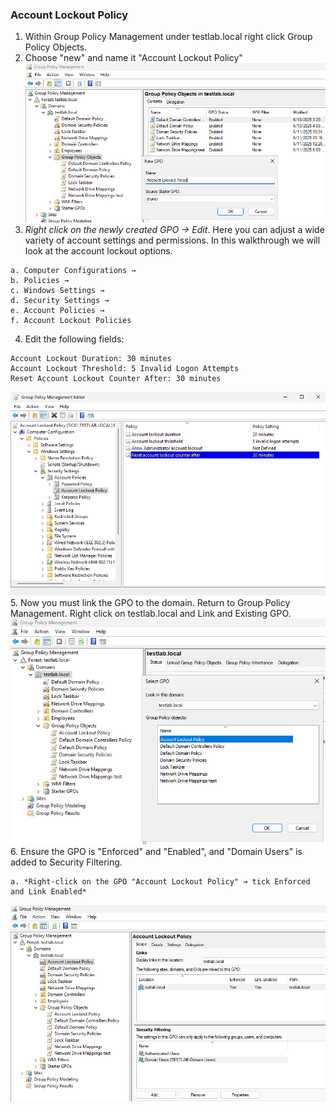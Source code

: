 ### Account Lockout Policy
1. Within Group Policy Management under testlab.local right click Group Policy Objects.
2. Choose "new" and name it "Account Lockout Policy"
![group policy management](https://github.com/nickbruggen90/LabsVol8021Q/blob/main/Project%201.1%3A%20Active%20Directory%20and%20Windows%2010%20Integration/Images/Screenshot%202025-06-11%20194312.png)
3. *Right click on the newly created GPO → Edit*. Here you can adjust a wide variety of account settings and permissions. In this walkthrough we will look at the account lockout options.
```
a. Computer Configurations → 
b. Policies → 
c. Windows Settings → 
d. Security Settings → 
e. Account Policies → 
f. Account Lockout Policies
```
4. Edit the following fields:
```
Account Lockout Duration: 30 minutes
Account Lockout Threshold: 5 Invalid Logon Attempts
Reset Account Lockout Counter After: 30 minutes
```
![account lockout criteria](https://github.com/nickbruggen90/LabsVol8021Q/blob/main/Project%201.1%3A%20Active%20Directory%20and%20Windows%2010%20Integration/Images/Screenshot%202025-06-11%20194543.png)  
5. Now you must link the GPO to the domain. Return to Group Policy Management. Right click on testlab.local and Link and Existing GPO.
![link GPO](https://github.com/nickbruggen90/LabsVol8021Q/blob/main/Project%201.1%3A%20Active%20Directory%20and%20Windows%2010%20Integration/Images/Screenshot%202025-06-11%20194626.png)  
6. Ensure the GPO is "Enforced" and "Enabled", and "Domain Users" is added to Security Filtering.
```
a. *Right-click on the GPO "Account Lockout Policy" → tick Enforced and Link Enabled*
```
![enforced/enabled](https://github.com/nickbruggen90/LabsVol8021Q/blob/main/Project%201.1%3A%20Active%20Directory%20and%20Windows%2010%20Integration/Images/Screenshot%202025-06-11%20194819.png)
